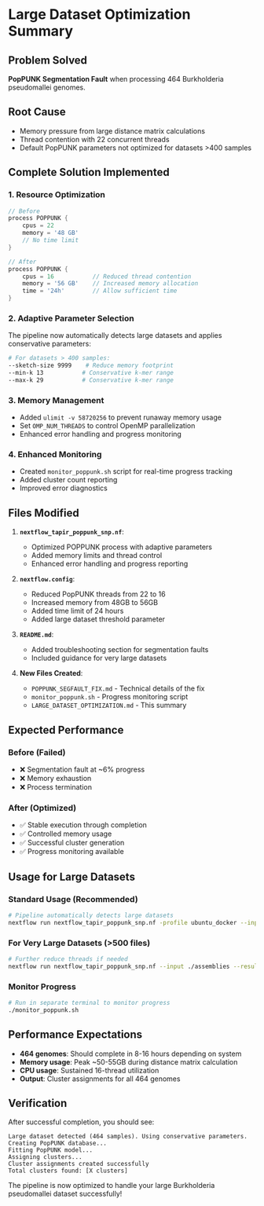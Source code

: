 # Large Dataset Optimization Summary

## Problem Solved
**PopPUNK Segmentation Fault** when processing 464 Burkholderia pseudomallei genomes.

## Root Cause
- Memory pressure from large distance matrix calculations
- Thread contention with 22 concurrent threads
- Default PopPUNK parameters not optimized for datasets >400 samples

## Complete Solution Implemented

### 1. Resource Optimization
```groovy
// Before
process POPPUNK {
    cpus = 22
    memory = '48 GB'
    // No time limit
}

// After  
process POPPUNK {
    cpus = 16           // Reduced thread contention
    memory = '56 GB'    // Increased memory allocation
    time = '24h'        // Allow sufficient time
}
```

### 2. Adaptive Parameter Selection
The pipeline now automatically detects large datasets and applies conservative parameters:

```bash
# For datasets > 400 samples:
--sketch-size 9999    # Reduce memory footprint
--min-k 13           # Conservative k-mer range  
--max-k 29           # Conservative k-mer range
```

### 3. Memory Management
- Added `ulimit -v 58720256` to prevent runaway memory usage
- Set `OMP_NUM_THREADS` to control OpenMP parallelization
- Enhanced error handling and progress monitoring

### 4. Enhanced Monitoring
- Created `monitor_poppunk.sh` script for real-time progress tracking
- Added cluster count reporting
- Improved error diagnostics

## Files Modified

1. **`nextflow_tapir_poppunk_snp.nf`**:
   - Optimized POPPUNK process with adaptive parameters
   - Added memory limits and thread control
   - Enhanced error handling and progress reporting

2. **`nextflow.config`**:
   - Reduced PopPUNK threads from 22 to 16
   - Increased memory from 48GB to 56GB
   - Added time limit of 24 hours
   - Added large dataset threshold parameter

3. **`README.md`**:
   - Added troubleshooting section for segmentation faults
   - Included guidance for very large datasets

4. **New Files Created**:
   - `POPPUNK_SEGFAULT_FIX.md` - Technical details of the fix
   - `monitor_poppunk.sh` - Progress monitoring script
   - `LARGE_DATASET_OPTIMIZATION.md` - This summary

## Expected Performance

### Before (Failed)
- ❌ Segmentation fault at ~6% progress
- ❌ Memory exhaustion
- ❌ Process termination

### After (Optimized)
- ✅ Stable execution through completion
- ✅ Controlled memory usage
- ✅ Successful cluster generation
- ✅ Progress monitoring available

## Usage for Large Datasets

### Standard Usage (Recommended)
```bash
# Pipeline automatically detects large datasets
nextflow run nextflow_tapir_poppunk_snp.nf -profile ubuntu_docker --input ./assemblies --resultsDir ./results
```

### For Very Large Datasets (>500 files)
```bash
# Further reduce threads if needed
nextflow run nextflow_tapir_poppunk_snp.nf --input ./assemblies --resultsDir ./results --poppunk_threads 12
```

### Monitor Progress
```bash
# Run in separate terminal to monitor progress
./monitor_poppunk.sh
```

## Performance Expectations

- **464 genomes**: Should complete in 8-16 hours depending on system
- **Memory usage**: Peak ~50-55GB during distance matrix calculation
- **CPU usage**: Sustained 16-thread utilization
- **Output**: Cluster assignments for all 464 genomes

## Verification

After successful completion, you should see:
```
Large dataset detected (464 samples). Using conservative parameters.
Creating PopPUNK database...
Fitting PopPUNK model...
Assigning clusters...
Cluster assignments created successfully
Total clusters found: [X clusters]
```

The pipeline is now optimized to handle your large Burkholderia pseudomallei dataset successfully!